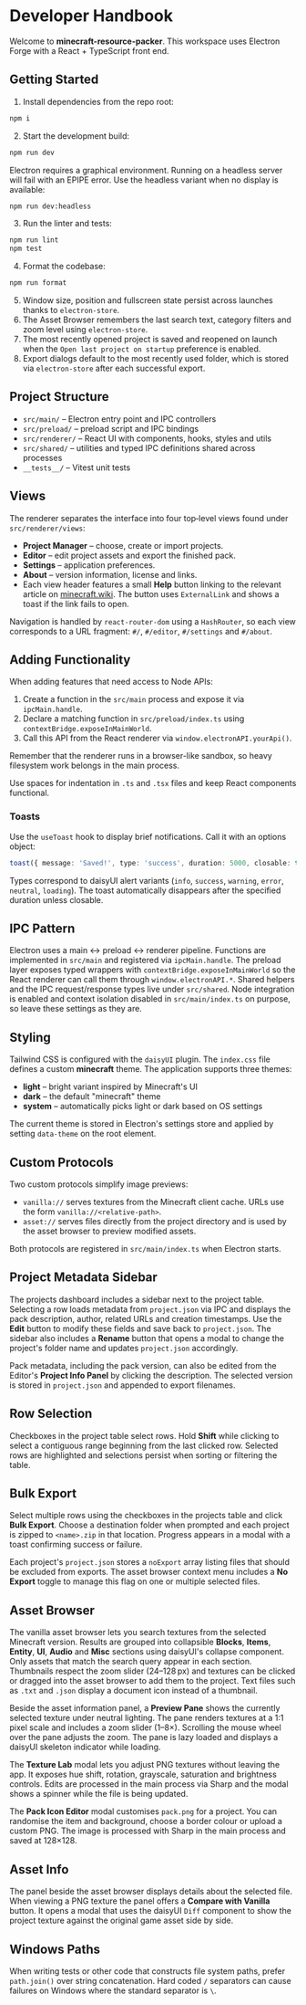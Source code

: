 # Developer Handbook

Welcome to **minecraft-resource-packer**. This workspace uses Electron Forge with a React + TypeScript front end.

## Getting Started

1. Install dependencies from the repo root:

```bash
npm i
```

2. Start the development build:

```bash
npm run dev
```

Electron requires a graphical environment. Running on a headless server will fail with an EPIPE error. Use the headless variant when no display is available:

```bash
npm run dev:headless
```

3. Run the linter and tests:

```bash
npm run lint
npm test
```

4. Format the codebase:

```bash
npm run format
```

5. Window size, position and fullscreen state persist across launches thanks to `electron-store`.
6. The Asset Browser remembers the last search text, category filters and zoom level using `electron-store`.
7. The most recently opened project is saved and reopened on launch when the `Open last project on startup` preference is enabled.
8. Export dialogs default to the most recently used folder, which is stored via `electron-store` after each successful export.

## Project Structure

- `src/main/` – Electron entry point and IPC controllers
- `src/preload/` – preload script and IPC bindings
- `src/renderer/` – React UI with components, hooks, styles and utils
- `src/shared/` – utilities and typed IPC definitions shared across processes
- `__tests__/` – Vitest unit tests

## Views

The renderer separates the interface into four top‑level views found under
`src/renderer/views`:

- **Project Manager** – choose, create or import projects.
- **Editor** – edit project assets and export the finished pack.
- **Settings** – application preferences.
- **About** – version information, license and links.
- Each view header features a small **Help** button linking to the relevant article on
  [minecraft.wiki](https://minecraft.wiki/). The button uses `ExternalLink` and shows
  a toast if the link fails to open.

Navigation is handled by `react-router-dom` using a `HashRouter`, so each view
corresponds to a URL fragment: `#/`, `#/editor`, `#/settings` and `#/about`.

## Adding Functionality

When adding features that need access to Node APIs:

1. Create a function in the `src/main` process and expose it via `ipcMain.handle`.
2. Declare a matching function in `src/preload/index.ts` using `contextBridge.exposeInMainWorld`.
3. Call this API from the React renderer via `window.electronAPI.yourApi()`.

Remember that the renderer runs in a browser-like sandbox, so heavy filesystem work belongs in the main process.

Use spaces for indentation in `.ts` and `.tsx` files and keep React components functional.

### Toasts

Use the `useToast` hook to display brief notifications. Call it with an options
object:

```ts
toast({ message: 'Saved!', type: 'success', duration: 5000, closable: true });
```

Types correspond to daisyUI alert variants (`info`, `success`, `warning`, `error`,
`neutral`, `loading`). The toast automatically disappears after the specified
duration unless closable.

## IPC Pattern

Electron uses a main ↔ preload ↔ renderer pipeline. Functions are implemented in
`src/main` and registered via `ipcMain.handle`. The preload layer exposes typed
wrappers with `contextBridge.exposeInMainWorld` so the React renderer can call
them through `window.electronAPI.*`. Shared helpers and the IPC request/response
types live under `src/shared`. Node integration is enabled and context
isolation disabled in `src/main/index.ts` on purpose, so leave these settings
as they are.

## Styling

Tailwind CSS is configured with the `daisyUI` plugin. The `index.css`
file defines a custom **minecraft** theme. The application supports three
themes:

- **light** – bright variant inspired by Minecraft's UI
- **dark** – the default "minecraft" theme
- **system** – automatically picks light or dark based on OS settings

The current theme is stored in Electron's settings store and applied by setting
`data-theme` on the root element.

## Custom Protocols

Two custom protocols simplify image previews:

- `vanilla://` serves textures from the Minecraft client cache. URLs use the
  form `vanilla://<relative-path>`.
- `asset://` serves files directly from the project directory and is used by the
  asset browser to preview modified assets.

Both protocols are registered in `src/main/index.ts` when Electron starts.

## Project Metadata Sidebar

The projects dashboard includes a sidebar next to the project table. Selecting a
row loads metadata from `project.json` via IPC and displays the pack description,
author, related URLs and creation timestamps. Use the **Edit** button to modify
these fields and save back to `project.json`. The sidebar also includes a
**Rename** button that opens a modal to change the project's folder name and
updates `project.json` accordingly.

Pack metadata, including the pack version, can also be edited from the Editor's **Project Info Panel** by clicking the description. The selected version is stored in `project.json` and appended to export filenames.

## Row Selection

Checkboxes in the project table select rows. Hold **Shift** while clicking to
select a contiguous range beginning from the last clicked row. Selected rows are
highlighted and selections persist when sorting or filtering the table.

## Bulk Export

Select multiple rows using the checkboxes in the projects table and click
**Bulk Export**. Choose a destination folder when prompted and each project
is zipped to `<name>.zip` in that location. Progress appears in a modal with a
toast confirming success or failure.

Each project's `project.json` stores a `noExport` array listing files that
should be excluded from exports. The asset browser context menu includes a
**No Export** toggle to manage this flag on one or multiple selected files.

## Asset Browser

The vanilla asset browser lets you search textures from the selected Minecraft
version. Results are grouped into collapsible **Blocks**, **Items**, **Entity**,
**UI**, **Audio** and **Misc** sections using daisyUI's collapse component. Only assets
that match the search query appear in each section. Thumbnails respect the zoom
slider (24–128 px) and textures can be clicked or dragged into the asset browser
to add them to the project.
Text files such as `.txt` and `.json` display a document icon instead of a thumbnail.

Beside the asset information panel, a **Preview Pane** shows the currently
selected texture under neutral lighting. The pane renders textures at a 1:1
pixel scale and includes a zoom slider (1–8×). Scrolling the mouse wheel over
the pane adjusts the zoom. The pane is lazy loaded and displays a
daisyUI skeleton indicator while loading.

The **Texture Lab** modal lets you adjust PNG textures without leaving the app.
It exposes hue shift, rotation, grayscale, saturation and brightness controls.
Edits are processed in the main process via Sharp and the modal shows a spinner
while the file is being updated.

The **Pack Icon Editor** modal customises `pack.png` for a project. You can
randomise the item and background, choose a border colour or upload a custom PNG.
The image is processed with Sharp in the main process and saved at 128×128.

## Asset Info

The panel beside the asset browser displays details about the selected file. When
viewing a PNG texture the panel offers a **Compare with Vanilla** button. It
opens a modal that uses the daisyUI `Diff` component to show the project texture
against the original game asset side by side.

## Windows Paths

When writing tests or other code that constructs file system paths, prefer
`path.join()` over string concatenation. Hard coded `/` separators can cause
failures on Windows where the standard separator is `\`.
